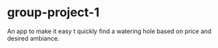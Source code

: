 # group-project-1
An app to make it easy t quickly find a watering hole based on price and desired ambiance.
